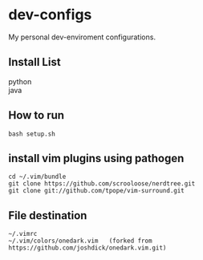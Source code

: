 # dev-configs
My personal dev-enviroment configurations.

## Install List
python   
java

## How to run
```
bash setup.sh
```
## install vim plugins using pathogen
```
cd ~/.vim/bundle
git clone https://github.com/scrooloose/nerdtree.git
git clone git://github.com/tpope/vim-surround.git 
```

## File destination
```
~/.vimrc    
~/.vim/colors/onedark.vim   (forked from https://github.com/joshdick/onedark.vim.git) 

```


